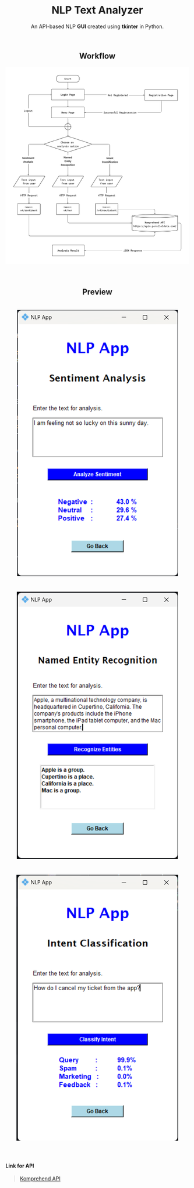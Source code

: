 <div align="center" >
  <h1>NLP Text Analyzer</h1> 
  <p>An API-based NLP <b>GUI</b> created using <b>tkinter</b> in Python.</p>
</div>
  
<br>

<div align="center" >
  <h2>Workflow</h2>
<!--
  <img src="resources/workflow.png" alt="sa" style="margin: 20px 10px">
-->
</div>

![Workflow](resources/workflow.png)

<br>

<div align="center" >
  <h2>Preview</h2>
  <img src="resources/sa.png" alt="sa" style="margin: 20px 10px">
  <img src="resources/ner.png" alt="ner" style="margin: 20px 10px">
  <img src="resources/int.png" alt="int" style="margin: 20px 10px">
</div>

<br>

#### Link for API
> [Komprehend API](https://komprehend.io/api-wrappers)

